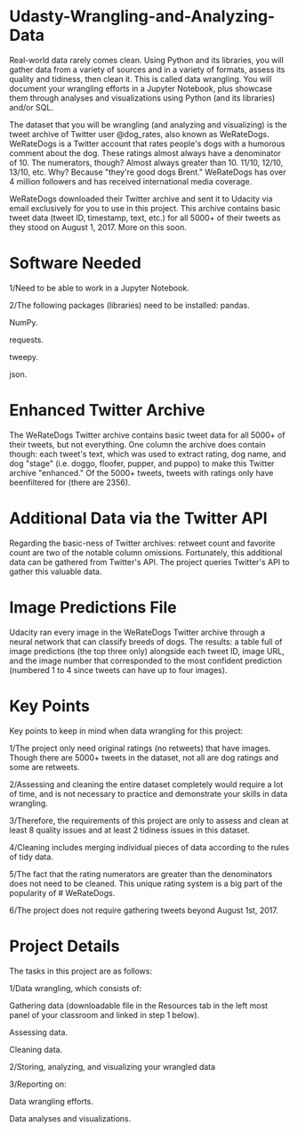 # Udasty-Wrangling-and-Analyzing-Data
Real-world data rarely comes clean. Using Python and its libraries, you will gather data from a variety of sources and in a variety of formats, assess its quality and tidiness, then clean it. This is called data wrangling. You will document your wrangling efforts in a Jupyter Notebook, plus showcase them through analyses and visualizations using Python (and its libraries) and/or SQL.

The dataset that you will be wrangling (and analyzing and visualizing) is the tweet archive of Twitter user @dog_rates, also known as WeRateDogs. WeRateDogs is a Twitter account that rates people's dogs with a humorous comment about the dog. These ratings almost always have a denominator of 10. The numerators, though? Almost always greater than 10. 11/10, 12/10, 13/10, etc. Why? Because "they're good dogs Brent." WeRateDogs has over 4 million followers and has received international media coverage.

WeRateDogs downloaded their Twitter archive and sent it to Udacity via email exclusively for you to use in this project. This archive contains basic tweet data (tweet ID, timestamp, text, etc.) for all 5000+ of their tweets as they stood on August 1, 2017. More on this soon.
# Software Needed
1/Need to be able to work in a Jupyter Notebook.

2/The following packages (libraries) need to be installed:
pandas.

NumPy.

requests.

tweepy.

json.

# Enhanced Twitter Archive
The WeRateDogs Twitter archive contains basic tweet data for all 5000+ of their tweets, but not everything. One column the archive does contain though: each tweet's text, which was used to extract rating, dog name, and dog "stage" (i.e. doggo, floofer, pupper, and puppo) to make this Twitter archive "enhanced." Of the 5000+ tweets, tweets with ratings only have beenfiltered for (there are 2356).

# Additional Data via the Twitter API
Regarding the basic-ness of Twitter archives: retweet count and favorite count are two of the notable column omissions. Fortunately, this additional data can be gathered from Twitter's API. The project queries Twitter's API to gather this valuable data.

# Image Predictions File

Udacity ran every image in the WeRateDogs Twitter archive through a neural network that can classify breeds of dogs. The results: a table full of image predictions (the top three only) alongside each tweet ID, image URL, and the image number that corresponded to the most confident prediction (numbered 1 to 4 since tweets can have up to four images).

# Key Points

Key points to keep in mind when data wrangling for this project:

1/The project only need original ratings (no retweets) that have images. Though there are 5000+ tweets in the dataset, not all are dog ratings and some are retweets.

2/Assessing and cleaning the entire dataset completely would require a lot of time, and is not necessary to practice and demonstrate your skills in data wrangling. 

3/Therefore, the requirements of this project are only to assess and clean at least 8 quality issues and at least 2 tidiness issues in this dataset.

4/Cleaning includes merging individual pieces of data according to the rules of tidy data.

5/The fact that the rating numerators are greater than the denominators does not need to be cleaned. This unique rating system is a big part of the popularity of # WeRateDogs.

6/The project does not require gathering tweets beyond August 1st, 2017.

# Project Details

The tasks in this project are as follows:

1/Data wrangling, which consists of:

   Gathering data (downloadable file in the Resources tab in the left most panel of your classroom and linked in step 1 below).

   Assessing data.

   Cleaning data.

2/Storing, analyzing, and visualizing your wrangled data

3/Reporting on:

   Data wrangling efforts.

   Data analyses and visualizations.

